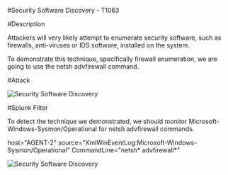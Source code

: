 
#Security Software Discovery - T1063

#Description

Attackers will very likely attempt to enumerate security software, such as firewalls, anti-viruses or IDS software, installed on the system.

To demonstrate this technique, specifically firewall enumeration, we are going to use the netsh advfirewall command.

#Attack

![Security Software Discovery](https://user-images.githubusercontent.com/36422282/55613328-7436d580-5758-11e9-90d9-a9f1a544e26c.PNG)

#Splunk Filter

To detect the technique we demonstrated, we should monitor Microsoft-Windows-Sysmon/Operational for netsh advfirewall commands.

host="AGENT-2" source="XmlWinEventLog:Microsoft-Windows-Sysmon/Operational" CommandLine="netsh* advfirewall*"

![Security Software Discovery](https://user-images.githubusercontent.com/36422282/55613457-bcee8e80-5758-11e9-9e31-a60fe7db5095.png)

